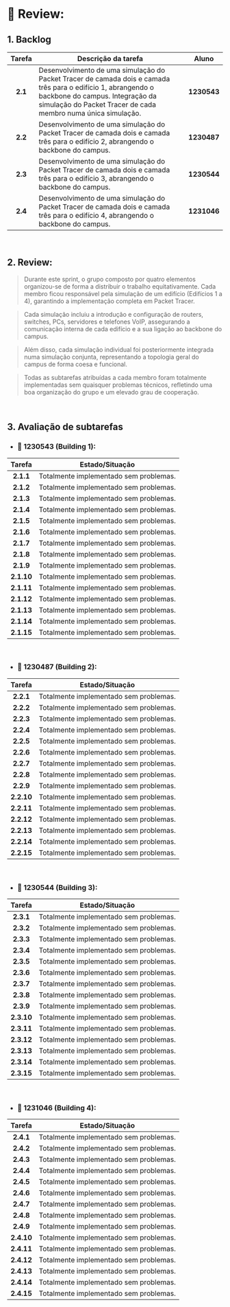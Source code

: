 # 📄 Review:

## 1. Backlog

| **Tarefa** | **Descrição da tarefa**                                                                                                                                                                                          |  **Aluno**  |
|:----------:|------------------------------------------------------------------------------------------------------------------------------------------------------------------------------------------------------------------|:-----------:|
|  **2.1**   | Desenvolvimento de uma simulação do Packet Tracer de camada dois e camada três para o edifício 1, abrangendo o backbone do campus. Integração da simulação do Packet Tracer de cada membro numa única simulação. | **1230543** |
|  **2.2**   | Desenvolvimento de uma simulação do Packet Tracer de camada dois e camada três para o edifício 2, abrangendo o backbone do campus.                                                                               | **1230487** |
|  **2.3**   | Desenvolvimento de uma simulação do Packet Tracer de camada dois e camada três para o edifício 3, abrangendo o backbone do campus.                                                                               | **1230544** |
|  **2.4**   | Desenvolvimento de uma simulação do Packet Tracer de camada dois e camada três para o edifício 4, abrangendo o backbone do campus.                                                                               | **1231046** |

<br>

## 2. Review:

>Durante este sprint, o grupo composto por quatro elementos organizou-se de forma a distribuir o trabalho equitativamente. Cada membro ficou responsável pela simulação de um edifício (Edifícios 1 a 4), garantindo a implementação completa em Packet Tracer.

>Cada simulação incluiu a introdução e configuração de routers, switches, PCs, servidores e telefones VoIP, assegurando a comunicação interna de cada edifício e a sua ligação ao backbone do campus.

>Além disso, cada simulação individual foi posteriormente integrada numa simulação conjunta, representando a topologia geral do campus de forma coesa e funcional.

>Todas as subtarefas atribuídas a cada membro foram totalmente implementadas sem quaisquer problemas técnicos, refletindo uma boa organização do grupo e um elevado grau de cooperação.

<br>

## 3. Avaliação de subtarefas


- ### 🏢 1230543 (Building 1):

| **Tarefa** | **Estado/Situação**                    |
|:----------:|----------------------------------------|
| **2.1.1**  | Totalmente implementado sem problemas. |
| **2.1.2**  | Totalmente implementado sem problemas. |
| **2.1.3**  | Totalmente implementado sem problemas. |
| **2.1.4**  | Totalmente implementado sem problemas. |
| **2.1.5**  | Totalmente implementado sem problemas. |
| **2.1.6**  | Totalmente implementado sem problemas. |
| **2.1.7**  | Totalmente implementado sem problemas. |
| **2.1.8**  | Totalmente implementado sem problemas. |
| **2.1.9**  | Totalmente implementado sem problemas. |
| **2.1.10** | Totalmente implementado sem problemas. |
| **2.1.11** | Totalmente implementado sem problemas. |
| **2.1.12** | Totalmente implementado sem problemas. |
| **2.1.13** | Totalmente implementado sem problemas. |
| **2.1.14** | Totalmente implementado sem problemas. |
| **2.1.15** | Totalmente implementado sem problemas. |
<br>

- ### 🏢 1230487 (Building 2):

| **Tarefa** | **Estado/Situação**                    |
|:----------:|----------------------------------------|
| **2.2.1**  | Totalmente implementado sem problemas. |
| **2.2.2**  | Totalmente implementado sem problemas. |
| **2.2.3**  | Totalmente implementado sem problemas. |
| **2.2.4**  | Totalmente implementado sem problemas. |
| **2.2.5**  | Totalmente implementado sem problemas. |
| **2.2.6**  | Totalmente implementado sem problemas. |
| **2.2.7**  | Totalmente implementado sem problemas. |
| **2.2.8**  | Totalmente implementado sem problemas. |
| **2.2.9**  | Totalmente implementado sem problemas. |
| **2.2.10** | Totalmente implementado sem problemas. |
| **2.2.11** | Totalmente implementado sem problemas. |
| **2.2.12** | Totalmente implementado sem problemas. |
| **2.2.13** | Totalmente implementado sem problemas. |
| **2.2.14** | Totalmente implementado sem problemas. |
| **2.2.15** | Totalmente implementado sem problemas. |
<br>

- ### 🏢 1230544 (Building 3):

| **Tarefa** | **Estado/Situação**                    |
|:----------:|----------------------------------------|
| **2.3.1**  | Totalmente implementado sem problemas. |
| **2.3.2**  | Totalmente implementado sem problemas. |
| **2.3.3**  | Totalmente implementado sem problemas. |
| **2.3.4**  | Totalmente implementado sem problemas. |
| **2.3.5**  | Totalmente implementado sem problemas. |
| **2.3.6**  | Totalmente implementado sem problemas. |
| **2.3.7**  | Totalmente implementado sem problemas. |
| **2.3.8**  | Totalmente implementado sem problemas. |
| **2.3.9**  | Totalmente implementado sem problemas. |
| **2.3.10** | Totalmente implementado sem problemas. |
| **2.3.11** | Totalmente implementado sem problemas. |
| **2.3.12** | Totalmente implementado sem problemas. |
| **2.3.13** | Totalmente implementado sem problemas. |
| **2.3.14** | Totalmente implementado sem problemas. |
| **2.3.15** | Totalmente implementado sem problemas. |
<br>

- ### 🏢 1231046 (Building 4):

| **Tarefa** | **Estado/Situação**                    |
|:----------:|----------------------------------------|
| **2.4.1**  | Totalmente implementado sem problemas. |
| **2.4.2**  | Totalmente implementado sem problemas. |
| **2.4.3**  | Totalmente implementado sem problemas. |
| **2.4.4**  | Totalmente implementado sem problemas. |
| **2.4.5**  | Totalmente implementado sem problemas. |
| **2.4.6**  | Totalmente implementado sem problemas. |
| **2.4.7**  | Totalmente implementado sem problemas. |
| **2.4.8**  | Totalmente implementado sem problemas. |
| **2.4.9**  | Totalmente implementado sem problemas. |
| **2.4.10** | Totalmente implementado sem problemas. |
| **2.4.11** | Totalmente implementado sem problemas. |
| **2.4.12** | Totalmente implementado sem problemas. |
| **2.4.13** | Totalmente implementado sem problemas. |
| **2.4.14** | Totalmente implementado sem problemas. |
| **2.4.15** | Totalmente implementado sem problemas. |


